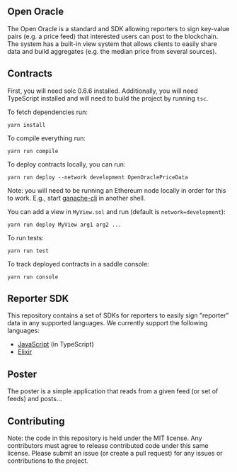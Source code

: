
## Open Oracle

The Open Oracle is a standard and SDK allowing reporters to sign key-value pairs (e.g. a price feed) that interested users can post to the blockchain. The system has a built-in view system that allows clients to easily share data and build aggregates (e.g. the median price from several sources).

## Contracts

First, you will need solc 0.6.6 installed.
Additionally, you will need TypeScript installed and will need to build the project by running `tsc`.

To fetch dependencies run:

```
yarn install
```

To compile everything run:

```
yarn run compile
```

To deploy contracts locally, you can run:

```
yarn run deploy --network development OpenOraclePriceData
```

Note: you will need to be running an Ethereum node locally in order for this to work.
E.g., start [ganache-cli](https://github.com/trufflesuite/ganache-cli) in another shell.

You can add a view in `MyView.sol` and run (default is `network=development`):

```
yarn run deploy MyView arg1 arg2 ...
```

To run tests:

```
yarn run test
```

To track deployed contracts in a saddle console:

```
yarn run console
```
## Reporter SDK

This repository contains a set of SDKs for reporters to easily sign "reporter" data in any supported languages. We currently support the following languages:

  * [JavaScript](./sdk/javascript/README.md) (in TypeScript)
  * [Elixir](./sdk/typescript/README.md)

## Poster

The poster is a simple application that reads from a given feed (or set of feeds) and posts...

## Contributing

Note: the code in this repository is held under the MIT license. Any contributors must agree to release contributed code under this same license. Please submit an issue (or create a pull request) for any issues or contributions to the project.
